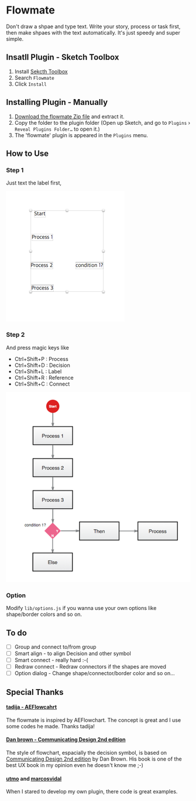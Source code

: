 # Flowmate

Don't draw a shpae and type text. Write your story, process or task first, then make shpaes with the text automatically. It's just speedy and super simple. 

## Insatll Plugin - Sketch Toolbox

1. Install [Sekcth Toolbox](http://sketchtoolbox.com/)
2. Search `Flowmate`
3. Click `Install`

## Installing Plugin - Manually

1. [Download the flowmate Zip file](https://github.com/wodory/flowmate/archive/master.zip) and extract it. 
2. Copy the folder to the plugin folder (Open up Sketch, and go to `Plugins` › `Reveal Plugins Folder…` to open it.)
3. The 'flowmate' plugin is appeared in the `Plugins` menu.

## How to Use 

### Step 1
Just text the label first, 

![before](doc/before.png)

### Step 2
And press magic keys like 
* Ctrl+Shift+P : Process 
* Ctrl+Shift+D : Decision
* Ctrl+Shift+L : Label
* Ctrl+Shift+R : Reference
* Ctrl+Shift+C : Connect

![after](doc/after.png)

### Option

Modify `lib/options.js` if you wanna use your own options like shape/border colors and so on.

## To do

- [ ] Group and connect to/from group
- [ ] Smart align - to align Decision and other symbol
- [ ] Smart connect - really hard :-(
- [ ] Redraw connect - Redraw connectors if the shapes are moved
- [ ] Option dialog - Change shape/connector/border color and so on... 

## Special Thanks 

#### [tadija - AEFlowcahrt](https://github.com/tadija/AEFlowchart)

The flowmate is inspired by AEFlowchart. The concept is great and I use some codes he made. Thanks tadija!

#### [Dan brown - Communicating Design 2nd edition](http://www.amazon.com/Communicating-Design-Developing-Documentation-Planning/dp/0321712463)

The style of flowchart, espacially the decision symbol, is based on [Communicating Design 2nd edition](http://www.amazon.com/Communicating-Design-Developing-Documentation-Planning/dp/0321712463) by Dan Brown. His book is one of the best UX book in my opinion even he doesn't know me ;-) 

#### [utmo](https://github.com/utom/) and [marcosvidal](https://github.com/marcosvidal)

When I stared to develop my own plugin, there code is great examples. 
